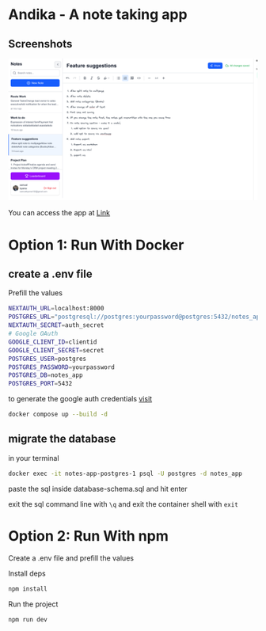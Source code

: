 # Andika - A note taking app

## Screenshots



![Screenshot](./src/screenshots/image.png)

You can access the app at
[Link](https://notes.fastduka.co.ke)
# Option 1: Run With Docker

## create a .env file

Prefill the values

```sh
NEXTAUTH_URL=localhost:8000
POSTGRES_URL="postgresql://postgres:yourpassword@postgres:5432/notes_app"
NEXTAUTH_SECRET=auth_secret
# Google OAuth
GOOGLE_CLIENT_ID=clientid
GOOGLE_CLIENT_SECRET=secret
POSTGRES_USER=postgres
POSTGRES_PASSWORD=yourpassword
POSTGRES_DB=notes_app
POSTGRES_PORT=5432
```

to generate the google auth credentials [visit](https://console.cloud.google.com/auth/)

```sh
docker compose up --build -d

```

## migrate the database

in your terminal

```sh
docker exec -it notes-app-postgres-1 psql -U postgres -d notes_app


```

paste the sql inside database-schema.sql and hit enter

exit the sql command line with `\q` and exit the container shell with `exit`

# Option 2: Run With npm

Create a .env file and prefill the values

Install deps

```sh
npm install

```

Run the project

```sh
npm run dev
```
